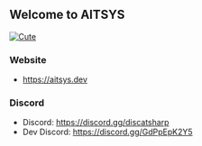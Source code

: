 ## Welcome to AITSYS

[![Cute](https://cdn.aitsys.dev/cute.jpg)](https://aitsys.dev)

### Website
 - https://aitsys.dev

### Discord
 - Discord: https://discord.gg/discatsharp
 - Dev Discord: https://discord.gg/GdPpEpK2Y5
<!--
### Social
 - Facebook:  https://www.facebook.com/aiko.it.systems
 - Twitter:   https://twitter.com/aiko_it_systems
 - Instagram: https://www.instagram.com/aiko_it_systems
 - Patreon:   https://www.patreon.com/aiko_it_systems


**Here are some ideas to get you started:**

🙋‍♀️ A short introduction - what is your organization all about?
🌈 Contribution guidelines - how can the community get involved?
👩‍💻 Useful resources - where can the community find your docs? Is there anything else the community should know?
🍿 Fun facts - what does your team eat for breakfast?
🧙 Remember, you can do mighty things with the power of [Markdown](https://guides.github.com/features/mastering-markdown/)
-->

